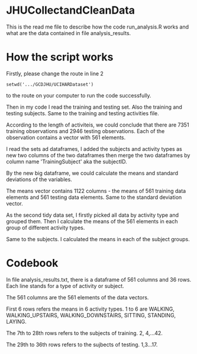 # JHUCollectandCleanData

This is the read me file to describe how the code run_analysis.R works and what are the data contained in file analysis_results.

<h1>How the script works</h1>

Firstly, please change the route in line 2
```
setwd('.../GCDJHU/UCIHARDataset')
```
to the route on your computer to run the code successfully.

Then in my code I read the training and testing set. Also the training and testing subjects. Same to the training and testing activities file. 

According to the length of activiteis, we could conclude that there are 7351 training observations and 2946 testing observations. Each of the observation contains a vector with 561 elements. 

I read the sets ad dataframes, I added the subjects and activity types as new two columns of the two dataframes then merge the two dataframes by column name 'TrainingSubject' aka the subjectID.

By the new big dataframe, we could calculate the means and standard deviations of the variables. 

The means vector contains 1122 columns - the means of 561 training data elements and 561 testing data elements. 
Same to the standard deviation vector.

As the second tidy data set, I firstly picked all data by activity type and grouped them. Then I calculate the means of the 561 elements in each group of different activity types.

Same to the subjects. I calculated the means in each of the subject groups.

<h1>Codebook</h1>

In file analysis_results.txt, there is a dataframe of 561 columns and 36 rows. Each line stands for a type of activity or subject. 

The 561 columns are the 561 elements of the data vectors.

First 6 rows refers the means in 6 activity types. 1 to 6 are WALKING, WALKING_UPSTAIRS, WALKING_DOWNSTAIRS, SITTING, STANDING, LAYING.

The 7th to 28th rows refers to the subjects of training. 2, 4,...42.

The 29th to 36th rows refers to the sujbects of testing. 1,3...17.

